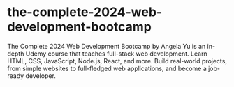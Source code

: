 # the-complete-2024-web-development-bootcamp
The Complete 2024 Web Development Bootcamp by Angela Yu is an in-depth Udemy course that teaches full-stack web development. Learn HTML, CSS, JavaScript, Node.js, React, and more. Build real-world projects, from simple websites to full-fledged web applications, and become a job-ready developer.
